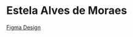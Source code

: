 # Estela Alves de Moraes 

[Figma Design](https://www.figma.com/file/bOt3eTfI0bVj1RONfPKOrt/Filmes?type=design&node-id=1%3A3&mode=design&t=4nvXHGZ19BVxouto-1)
